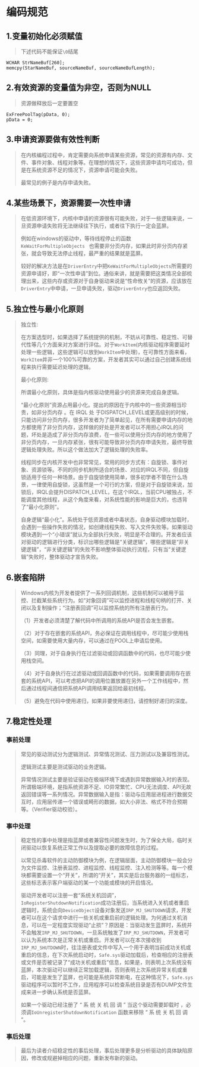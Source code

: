 # 编码规范

## 1.变量初始化必须赋值

> 下述代码不能保证`\0`结尾

```
WCHAR StrNameBuf[260];
memcpy(StarNameBuf, sourceNameBuf, sourceNameBufLength);
```



## 2.有效资源的变量值为非空，否则为NULL

> 资源做释放后一定要置空

```
ExFreePoolTag(pData, 0);
pData = 0;
```



## 3.申请资源要做有效性判断

> 在内核编程过程中，肯定需要向系统申请某些资源，常见的资源有内存、文件、事件对象、线程对象等。在理想的情况下，这些资源申请均可成功，但是在系统资源不足的情况下，资源申请可能会失败。
>
> 最常见的例子是内存申请失败。



## 4.某些场景下，资源需要一次性申请

> 在低资源环境下，内核中申请的资源很有可能失败，对于一些逻辑来说，一旦资源申请失败将无法继续往下执行，或者往下执行一定会蓝屏。
>
> 例如在windows的驱动中，等待线程停止的函数 `KeWaitForMultipleObjects ` 也需要非分页内存，如果此时非分页内存紧张，就会导致无法停止线程，最严重的结果就是蓝屏。
>
> 较好的解决方法是在`DriverEntry`中把`KeWaitForMultipleObjects`所需要的资源申请好，即“一次性申请”到位。通俗来讲，就是需要把这类情况全部梳理出来，这些内存或资源对于自身驱动来说是“性命攸关”的资源，应该放在`DriverEntry`中申请，一旦申请失败，驱动`DriverEntry`也应返回失败。



## 5.独立性与最小化原则

> 独立性:
>
> 在方案选型时，如果选择了系统提供的机制，不妨从可靠性、稳定性、可替代性等几个方面来对方案进行评估。对于`WorkItem`(内核驱动程序需要延时处理一些逻辑，这些逻辑可以放到`WorkItem`中处理)，在可靠性方面来看，`WorkItem`并非一个100%可靠的方案，开发者其实可以通过自己创建系统线程来执行需要延迟处理的逻辑。
>
> 最小化原则:
>
> 所谓最小化原则，具体是指内核驱动使用最少的资源来完成自身逻辑。
>
> “最小化原则”资源占用最小化。提出的原因在于内核中的一些资源相当珍贵，如非分页内存 。在 IRQL 处 于DISPATCH_LEVEL或更高级别的时候，只能访问非分页内存，很多开发者为了简单起见，在所有需要申请内存的地方都使用了非分页内存，这样做的好处是开发者可以不用担心IRQL的问题，坏处是造成了非分页内存浪费，在一些可以使用分页内存的地方使用了非分页内存，一旦内存紧张，很有可能导致非分页内存申请失败，最终导致逻辑处理失败。所以这个做法加大了逻辑处理的失败率。
>
> 线程同步在内核开发中也非常常见，常用的同步方式有：自旋锁、事件对象、资源锁等。不同的同步机制所适合的场景、对应的IRQL不同，但自旋锁适用于任何一种场景。由于自旋锁使用简单，很多初学者不管在什么场景，一律使用自旋锁，这虽然是一个可行的方案，但是对于自旋锁来说，加锁后，IRQL会提升DISPATCH_LEVEL，在这个IRQL，当前CPU被独占，不能调度其他线程，从这个角度来看，对系统性能的影响是巨大的，也违背了“最小化原则”。
>
> 自身逻辑“最小化”。系统处于低资源或者中毒状态，自身驱动模块加载时，会遇到一些操作失败的情况，如创建线程失败、写入文件失败等。如果驱动模块遇到一个“小错误”就认为全部执行失败，明显是不合理的。开发者应该对驱动的逻辑进行分类，标识出哪些逻辑是“关键逻辑”，哪些逻辑是“非关键逻辑”，“非关键逻辑”的失败不影响整体驱动执行流程，只有当“关键逻辑”失败时，整体驱动才宣告失败。



## 6.嵌套陷阱

> Windows内核为开发者提供了一系列回调机制，这些机制可以被用于监控、拦截某些系统行为。如“对象回调”可以监控进程和线程句柄的打开、关闭以及复制操作；“注册表回调”可以监控系统的所有注册表行为。
>
> （1）开发者必须清楚了解代码中所调用的系统API是否会发生嵌套。
>
> （2）对于存在嵌套的系统API，务必保证在调用线程中，尽可能少使用栈空间，如需要使用大量内存，可以通过在POOL上申请后使用。
>
> （3）同理，对于自身执行在过滤驱动或回调函数中的代码，也尽可能少使用栈空间。
>
> （4）对于自身执行在过滤驱动或回调函数中的代码，如果需要调用存在嵌套的系统API，可以考虑把API的调用位置放置在另外一个工作线程中，然后通过线程间通信把系统API调用结果返回给最初线程。
>
> （5）避免在代码中使用递归，如果非要使用递归，请控制好递归的深度。





## 7.稳定性处理

### 事前处理 

> 常见的驱动测试分为逻辑测试、异常情况测试、压力测试以及兼容性测试。
>
> 逻辑测试主要是测试驱动的业务逻辑。
>
> 异常情况测试主要是验证驱动在极端环境下或遇到异常数据输入时的表现。所谓极端环境，是指系统资源不足、IO异常繁忙、CPU无法调度、API无故返回错误等一系列情况。异常数据输入是指：驱动与应用层进程进行数据交互时，应用层传递一个错误或畸形的数据，如大小非法、格式不符合预期等。（Verifier驱动校验）。

### 事中处理 

> 稳定性的事中处理是指蓝屏或者兼容性问题发生时，为了保全大局，临时关闭驱动以恢复系统正常工作以及提取必要的故障信息的过程。
>
> 以常见杀毒软件的主动防御模块为例，在逻辑层面，主动防御模块一般会分为文件监控、注册表监控、进程监控、线程监控、注入检测等等。每一个模块都需要设置一个“开关”，所谓的“开关”，其实是后台服务器的一组标志，这些标志表示客户端驱动的某一个功能或模块的开启情况。
>
> 驱动开发者可以注册一套“系统关机回调”，`IoRegisterShutdownNotification`成功注册后，当系统进入关机或者重启逻辑时，系统会向`DeviceObject`设备对象发送`IRP_MJ_SHUTDOWN`请求，开发者可以在这个请求中进行一些关机或重启前的逻辑处理。为何通过关机消息，可以在一定程度实现驱动“止损”？原因是：当驱动发生蓝屏时，系统并不会触发`IRP_MJ_SHUTDOWN`，一旦系统触发了`IRP_MJ_SHUTDOWN`，开发者可以认为系统本次是正常关机或重启。开发者可以在本次接收到`IRP_MJ_SHUTDOWN`时，往注册表或文件中写入一个用于表明当前成功关机或重启的信息，在下次系统启动时，`Safe.sys`驱动加载后，检查相应的注册表或文件是否被记录了“成功关机或重启”信息，如果是，则表明上次系统没有蓝屏，本次驱动可以继续正常加载逻辑，否则表明上次系统异常关机或重启，可能是发生了蓝屏，也可能是系统异常断电，在这种情况下，`Safe.sys`驱动程序可以暂时不工作，应用程序可以检查系统目录是否有DUMP文件生成来进一步确认系统是否蓝屏。
>
> 如果一个驱动已经注册了 “ 系 统 关 机 回 调 ” 当这个驱动需要卸载时 ，必须调`IoUnregisterShutdownNotification` 函数来移除 “ 系 统 关 机 回 调 ”。

### 事后处理

> 最后为读者介绍稳定性的事后处理，事后处理更多是分析驱动的具体缺陷原因，修改或规避掉相应的问题，重新发布新的驱动。



